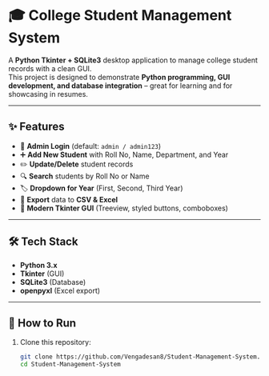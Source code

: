 # 🎓 College Student Management System  

A **Python Tkinter + SQLite3** desktop application to manage college student records with a clean GUI.  
This project is designed to demonstrate **Python programming, GUI development, and database integration** – great for learning and for showcasing in resumes.  

---

## ✨ Features  

- 🔑 **Admin Login** (default: `admin / admin123`)  
- ➕ **Add New Student** with Roll No, Name, Department, and Year  
- ✏️ **Update/Delete** student records  
- 🔍 **Search** students by Roll No or Name  
- 🏷 **Dropdown for Year** (First, Second, Third Year)  
- 📂 **Export** data to **CSV & Excel**  
- 🎨 **Modern Tkinter GUI** (Treeview, styled buttons, comboboxes)  

---

## 🛠 Tech Stack  

- **Python 3.x**  
- **Tkinter** (GUI)  
- **SQLite3** (Database)  
- **openpyxl** (Excel export)  

---

## 🚀 How to Run  

1. Clone this repository:  
   ```bash
   git clone https://github.com/Vengadesan8/Student-Management-System.git
   cd Student-Management-System
